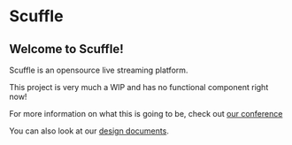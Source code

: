 # Scuffle

## Welcome to Scuffle!

Scuffle is an opensource live streaming platform.

This project is very much a WIP and has no functional component right now!

For more information on what this is going to be, check out [our conference](https://www.youtube.com/watch?v=QvQpMRkzoVM&t=593s)

You can also look at our [design documents](./design/README.md).
